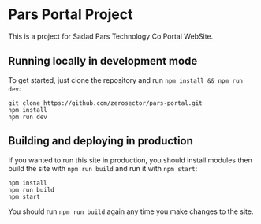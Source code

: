 # Pars Portal Project

This is a project for Sadad Pars Technology Co Portal WebSite.

## Running locally in development mode

To get started, just clone the repository and run `npm install && npm run dev`:

    git clone https://github.com/zerosector/pars-portal.git
    npm install
    npm run dev

## Building and deploying in production

If you wanted to run this site in production, you should install modules then build the site with `npm run build` and
run it with `npm start`:

    npm install
    npm run build
    npm start

You should run `npm run build` again any time you make changes to the site.

